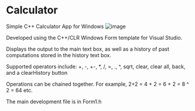 # Calculator
Simple C++ Calculator App for Windows
![image](https://user-images.githubusercontent.com/115193664/201498394-c8116aff-8f0e-4d9f-9705-9a7f46ea95f0.png)

Developed using the C++/CLR Windows Form template for Visual Studio.

Displays the output to the main text box, as well as a history of past computations stored in the history text box. 

Supported operators include: +, -, +-, *, /, =, ., ^, sqrt, clear, clear all, back, and a clearHistory button

Operations can be chained together. For example, 2+2 = 4 + 2 = 6 + 2 = 8 ^ 2 = 64 etc.

The main development file is in Form1.h
